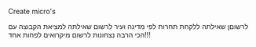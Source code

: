 Create micro's



לרשוםן שאילתה ללקחת תחרות לפי מדינה ועיר
לרשום שאילתה למציאת הקבוצה עם הכי הרבה נצחונות
לרשום מיקרואים לפחות אחד!!!
